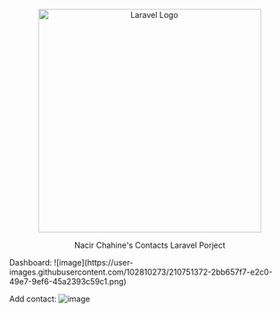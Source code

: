 <p align="center"><a href="https://laravel.com" target="_blank"><img src="https://raw.githubusercontent.com/laravel/art/master/logo-lockup/5%20SVG/2%20CMYK/1%20Full%20Color/laravel-logolockup-cmyk-red.svg" width="400" alt="Laravel Logo"></a></p>

<p align="center">
Nacir Chahine's Contacts Laravel Porject
</p>
Dashboard:
![image](https://user-images.githubusercontent.com/102810273/210751372-2bb657f7-e2c0-49e7-9ef6-45a2393c59c1.png)


Add contact:
![image](https://user-images.githubusercontent.com/102810273/210751088-1394e80d-1f7e-4f76-847e-fd1c5c3884e6.png)
